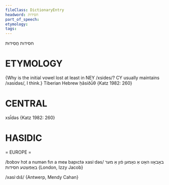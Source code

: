 ```yaml
---
fileClass: DictionaryEntry
headword: חסידות
part_of_speech: 
etymology: 
tags: 
---
```

חסידות
חֲסִידוּת

ETYMOLOGY
===========
{Why is the initial vowel lost at least in NEY /xsides/? CY usually maintains /xasidəs/, I think.}
Tiberian Hebrew ḥăsiðū́θ
{Katz 1982: 260}

CENTRAL
========

xsī́dəs {Katz 1982: 260}

HASIDIC
=======
= EUROPE = 

/bɔbɔv hɔt a numən fɩn a meʁ bapɩctə xasiˑdəs/ באָבאָוו האָט אַ נאָמען פֿון אַ מער באַפּוצטע חסידות {London, Izzy Jacob}

/xasiˑdɩš/ {Antwerp, Mendy Cahan}